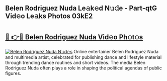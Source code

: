 ## Belen Rodriguez Nuda Le𝚊k𝚎d N𝚞𝚍e - Part-qtG Vid𝚎o Le𝚊ks Photos 03kE2

# <h2><a href="http://fbco9p.evod.top/?m=Belen+Rodriguez+Nuda">🔗 👉🔴 Belen Rodriguez Nuda Vid𝚎o Ph𝚘t𝚘s</a></h2>

[![Belen Rodriguez Nuda N𝚞d𝚎s](https://i.imgur.com/8V9OHl7.gif)](http://fbco9p.evod.top/?m=Belen+Rodriguez+Nuda)
Online entertainer Belen Rodriguez Nuda and multimedia artist, celebrated for publishing dance and lifestyle material through trending dance routines and short videos. The media Belen Rodriguez Nuda often plays a role in shaping the political agendas of public figures. 
